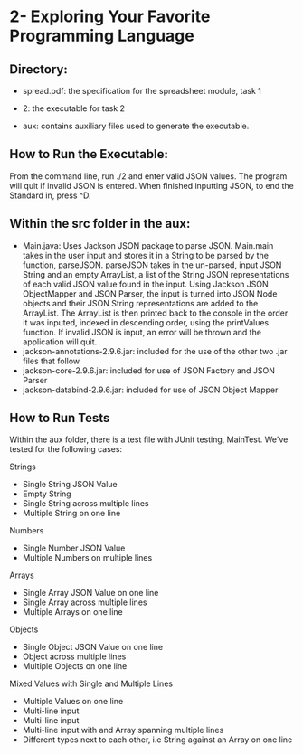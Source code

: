<h1>2- Exploring Your Favorite Programming Language</h1>

<h2>Directory:</h2>

- spread.pdf: the specification for the spreadsheet module, task 1

- 2: the executable for task 2

- aux: contains auxiliary files used to generate the executable.



<h2>How to Run the Executable:</h2>
  From the command line, run ./2 and enter valid JSON values. The program will quit if invalid JSON is entered. When finished inputting JSON, to end the Standard in, press ^D. 


<h2>Within the src folder in the aux:</h2>

- Main.java: Uses Jackson JSON package to parse JSON. Main.main takes in the user input and stores it in a String to be parsed by the function, parseJSON. parseJSON takes in the un-parsed, input JSON String and an empty ArrayList<String>, a list of the String JSON representations of each valid JSON value found in the input. Using Jackson JSON ObjectMapper and JSON Parser, the input is turned into JSON Node objects and their JSON String representations are added to the ArrayList. The ArrayList is then printed back to the console in the order it was inputed, indexed in descending order, using the printValues function. If invalid JSON is input, an error will be thrown and the application will quit.
- jackson-annotations-2.9.6.jar: included for the use of the other two .jar files that follow
- jackson-core-2.9.6.jar: included for use of JSON Factory and JSON Parser
- jackson-databind-2.9.6.jar: included for use of JSON Object Mapper

<h2>How to Run Tests</h2> 
Within the aux folder, there is a test file with JUnit testing, MainTest. We've tested for the following cases:

Strings

- Single String JSON Value
- Empty String
- Single String across multiple lines
- Multiple String on one line

Numbers

- Single Number JSON Value
- Multiple Numbers on multiple lines

Arrays

- Single Array JSON Value on one line
- Single Array across multiple lines
- Multiple Arrays on one line

Objects

- Single Object JSON Value on one line
- Object across multiple lines
- Multiple Objects on one line

Mixed Values with Single and Multiple Lines

- Multiple Values on one line
- Multi-line input
- Multi-line input
- Multi-line input with and Array spanning multiple lines
- Different types next to each other, i.e String against an Array on one line
